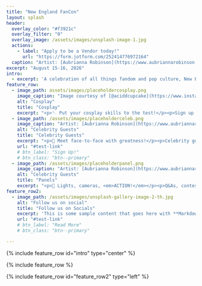 ```yaml
---
title: "New England FanCon"
layout: splash
header:
  overlay_color: "#f3921c"
  overlay_filter: "0"
  overlay_image: /assets/images/unsplash-image-1.jpg
  actions:
    - label: "Apply to be a Vendor today!"
      url: "https://form.jotform.com/252414776972164"
  caption: "Artist: [Aubrianna Robinson](https://www.aubriannarobinson.com)"
excerpt: "August 15-16, 2026"
intro: 
  - excerpt: 'A celebration of all things fandom and pop culture, New England FanCon offers family-friendly fun for fans of all ages. From anime and comics to cartoons and video games, find something for everyone!'
feature_row:
  - image_path: assets/images/placeholdercosplay.png
    image_caption: "Image courtesy of [@aciddcupcake](https://www.instagram.com/aciddcupcake/)"
    alt: "Cosplay"
    title: "Cosplay"
    excerpt: "<p>🪡 Put your cosplay skills to the test!</p><p>Sign up for our <a href='https://form.jotform.com/252414776972164' target ='_blank'><strong>Cosplay Contest</strong></a> for the chance to win a cash prize!</p>>Casual cosplayer? Check out our [themed photoshoots](/url schedule)!"
  - image_path: /assets/images/placeholderceleb.png
    image_caption: "Artist: [Aubrianna Robinson](https://www.aubriannarobinson.com)"
    alt: "Celebrity Guests"
    title: "Celebrity Guests"
    excerpt: "<p>🎤 Meet face-to-face with greatness!</p><p>Celebrity guest and panel announcements coming soon!</p>><strong>Pro Tip:</strong> Sign up for our [email list](/url signup) to be the first in the know!"
    url: "#test-link"
    # btn_label: "Sign Up!"
    # btn_class: "btn--primary"
  - image_path: /assets/images/placeholderpanel.png
    image_caption: "Artist: [Aubrianna Robinson](https://www.aubriannarobinson.com)"
    alt: "Celebrity Guests"
    title: "Panels"
    excerpt: "<p>🎥 Lights, cameras, <em>ACTION!</em></p><p>Q&As, contests, live performances, and more! Enjoy two full days of action-packed panels.</p>>Don't delay! <strong>Register today!</strong>"
feature_row2:
  - image_path: /assets/images/unsplash-gallery-image-2-th.jpg
    alt: "Follow us on social"
    title: "Follow us on Socials"
    excerpt: 'This is some sample content that goes here with **Markdown** formatting. Left aligned with `type="left"`'
    url: "#test-link"
    # btn_label: "Read More"
    # btn_class: "btn--primary"

---
```


{% include feature_row id="intro" type="center" %}

{% include feature_row %}

{% include feature_row id="feature_row2" type="left" %}

<!-- {% include feature_row id="feature_row3" type="right" %} -->

<!-- {% include feature_row id="feature_row4" type="center" %} -->
